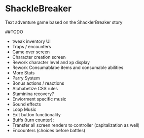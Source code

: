 # ShackleBreaker
Text adventure game based on the ShacklerBreaker story

##TODO
* tweak inventory UI
* Traps / encounters
* Game over screen
* Character creation screen
* Rework character level and xp display
* Rework Consumablabe items and consumable abilities
* More Stats
* Parry System
* Bonus actions / reactions
* Alphabetize CSS rules
* Staminina recovery?
* Enviorment specific music
* Sound effects
* Loop Music
* Exit button functionality
* Buffs (turn counter);
* Transfer all screen renders to controller (capitalization as well)
* Encounters (choices before battles)



